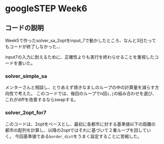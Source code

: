 # googleSTEP Week6

## コードの説明
Week5で作ったsolver_sa_2optをinput_7で動かしたところ、なんと3日たってもコードが終了しなかった、、

input7の入力に耐えるために、正確性よりも実行を終わらせることを重視したコードを書いた。

### solver_simple_sa
メンターさんと相談し、とりあえず焼きなましのループの中の計算量を減らす方向性で考えた。
このコードでは、毎回のループでn回`i,j`の組み合わせを選び、これがdiffを改善するならswapする。

### solver_2opt_for7
このコードは、2optをベースとし、最初に各都市に対する基準値以下の距離の都市の配列を計算し、以降の2optではそれに基づいて２重ループを回していく。
今回基準値である`border_dist`をうまく設定することに苦戦した。